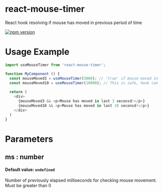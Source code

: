 # react-mouse-timer
React hook resolving if mouse has moved in previous period of time

[![npm version](https://img.shields.io/npm/v/react-mouse-timer.svg?style=flat)](https://www.npmjs.com/package/react-mouse-timer)

# Usage Example
```JavaScript
import useMouseTimer from 'react-mouse-timer';

function MyComponent () {
  const mouseMoved3 = useMouseTimer(3000); // 'true' if mouse moved in last 3 seconds
  const mouseMoved10 = useMouseTimer(10000); // This is safe, hook can be used multiple times without creating needless event listeners + timers, even across files + components
  
  return (
    <div>
      {mouseMoved3 && <p>Mouse has moved in last 3 seconsd!</p>}
      {mouseMoved10 && <p>Mouse has moved in last 10 seconsd!</p>}
    </div>
  )
}
```

# Parameters

## ms : number
#### Default value: `undefined`
Number of previously elapsed milliseconds for checking mouse movement. Must be greater than 0